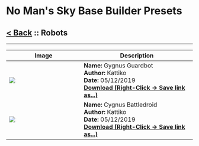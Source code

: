 # No Man's Sky Base Builder Presets  

## [< Back](https://charliebanks.github.io/nms-base-builder-presets/) :: Robots

___


<table cellpadding="10">
<thead>
    <tr>
        <th>Image</th>
        <th>Description</th>
    </tr>
</thead>
<tbody>
    <tr>
            <td width="40%"><img src="https://raw.githubusercontent.com/charliebanks/nms-base-builder-presets/master/images/Robots/Kattiko_GygnusGuardbot.jpg"></td>
            <td valign="top" width="60%"><b>Name:</b> Gygnus Guardbot <br /> <b>Author:</b> Kattiko <br /><b>Date:</b> 05/12/2019 <br /> <b><a href="https://raw.githubusercontent.com/charliebanks/nms-base-builder-presets/master/Robots/Kattiko_GygnusGuardbot.json">Download (Right-Click -> Save link as...)</a></b></td>
        </tr><tr>
            <td width="40%"><img src="https://raw.githubusercontent.com/charliebanks/nms-base-builder-presets/master/images/Robots/Kattiko_CygnusBattledroid.jpg"></td>
            <td valign="top" width="60%"><b>Name:</b> Cygnus Battledroid <br /> <b>Author:</b> Kattiko <br /><b>Date:</b> 05/12/2019 <br /> <b><a href="https://raw.githubusercontent.com/charliebanks/nms-base-builder-presets/master/Robots/Kattiko_CygnusBattledroid.json">Download (Right-Click -> Save link as...)</a></b></td>
        </tr>
</tbody>
</table>
    
